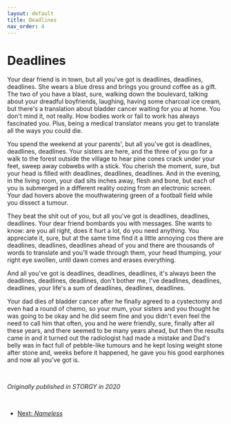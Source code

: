 ```yaml
---
layout: default
title: Deadlines
nav_order: 4
---
```


# Deadlines

Your dear friend is in town, but all you've got is deadlines, deadlines, deadlines. She wears a blue dress and brings you ground coffee as a gift. The two of you have a blast, sure, walking down the boulevard, talking about your dreadful boyfriends, laughing, having some charcoal ice cream, but there's a translation about bladder cancer waiting for you at home. You don't mind it, not really. How bodies work or fail to work has always fascinated you. Plus, being a medical translator means you get to translate all the ways you could die.

You spend the weekend at your parents', but all you've got is deadlines, deadlines, deadlines. Your sisters are here, and the three of you go for a walk to the forest outside the village to hear pine cones crack under your feet, sweep away cobwebs with a stick. You cherish the moment, sure, but your head is filled with deadlines, deadlines, deadlines. And in the evening, in the living room, your dad sits inches away, flesh and bone, but each of you is submerged in a different reality oozing from an electronic screen. Your dad hovers above the mouthwatering green of a football field while you dissect a tumour.

They beat the shit out of you, but all you've got is deadlines, deadlines, deadlines. Your dear friend bombards you with messages. She wants to know: are you all right, does it hurt a lot, do you need anything. You appreciate it, sure, but at the same time find it a little annoying cos there are deadlines, deadlines, deadlines ahead of you and there are thousands of words to translate and you'll wade through them, your head thumping, your right eye swollen, until dawn comes and erases everything.

And all you've got is deadlines, deadlines, deadlines, it's always been the deadlines, deadlines, deadlines, don't bother me, I've deadlines, deadlines, deadlines, your life's a sum of deadlines, deadlines, deadlines.

Your dad dies of bladder cancer after he finally agreed to a cystectomy and even had a round of chemo, so your mum, your sisters and you thought he was going to be okay and he did seem fine and you didn't even feel the need to call him that often, you and he were friendly, sure, finally after all these years, and there seemed to be many years ahead, but then the results came in and it turned out the radiologist had made a mistake and Dad's belly was in fact full of pebble-like tumours and he kept losing weight stone after stone and, weeks before it happened, he gave you his good earphones and now all you've got is.

<br/>

*Originally published in STORGY in 2020*

<br/>

- [Next: *Nameless*](nameless.md)
